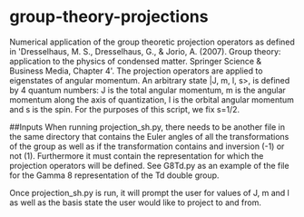 # group-theory-projections
Numerical application of the group theoretic projection operators as defined in 'Dresselhaus, M. S., Dresselhaus, G., & Jorio, A. (2007). Group theory: application to the physics of condensed matter. Springer Science & Business Media, Chapter 4'. The projection operators are applied to eigenstates of angular momentum. An arbitrary state |J, m, l, s>, is defined by 4 quantum numbers: J is the total angular momentum, m is the angular momentum along the axis of quantization, l is the orbital angular momentum and s is the spin. For the purposes of this script, we fix s=1/2.

##Inputs
When running projection_sh.py, there needs to be another file in the same directory that contains the Euler angles of all the transformations of the group as well as if the transformation contains and inversion (-1) or not (1). Furthermore it must contain the representation for which the projection operators will be defined. See G8Td.py as an example of the file for the Gamma 8 representation of the Td double group. 

Once projection_sh.py is run, it will prompt the user for values of J, m and l as well as the basis state the user would like to project to and from. 
